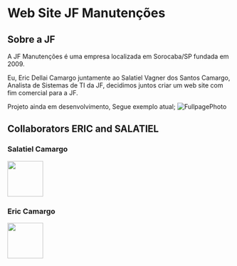 # Web Site JF Manutenções

## Sobre a JF

A JF Manutenções é uma empresa localizada em Sorocaba/SP fundada em 2009.

Eu, Eric Dellai Camargo juntamente ao Salatiel Vagner dos Santos Camargo, Analista de Sistemas de TI da JF, decidimos juntos criar um web site com fim comercial para a JF.

Projeto ainda em desenvolvimento, Segue exemplo atual;
![FullpagePhoto](https://user-images.githubusercontent.com/100168246/204025516-25fe9727-0899-443c-a456-d87cfec399e3.png)



## Collaborators ERIC and SALATIEL

### Salatiel Camargo
<a href = "https://github.com/salatiel123"><img height="80" width="80" src="https://avatars.githubusercontent.com/u/89165754?v=4" target="_blank"></a>

### Eric Camargo
<a href = "https://github.com/EricDCamargo"><img height="80" width="80" src="https://avatars.githubusercontent.com/u/100168246?v=4" target="_blank"></a>
